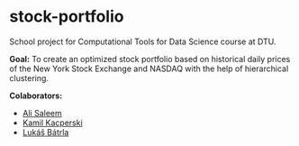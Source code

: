 # stock-portfolio
School project for Computational Tools for Data Science course at DTU. 


**Goal:** To create an optimized stock portfolio based on historical daily prices of the New York Stock Exchange and NASDAQ with the help of hierarchical clustering.

**Colaborators:**
- [Ali Saleem](https://github.com/alisaleem96)
- [Kamil Kacperski](https://github.com/kakacper1)
- [Lukáš Bátrla](https://github.com/batrlaluk)
